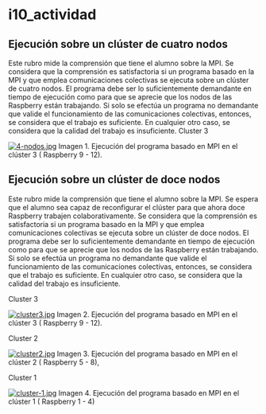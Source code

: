 # i10_actividad

## Ejecución sobre un clúster de cuatro nodos
Este rubro mide la comprensión que tiene el alumno sobre la MPI. Se considera que la comprensión es satisfactoria si un programa basado en la MPI y que emplea comunicaciones colectivas se ejecuta sobre un clúster de cuatro nodos. El programa debe ser lo suficientemente demandante en tiempo de ejecución como para que se aprecie que los nodos de las Raspberry están trabajando. Si solo se efectúa un programa no demandante que valide el funcionamiento de las comunicaciones colectivas, entonces, se considera que el trabajo es suficiente. En cualquier otro caso, se considera que la calidad del trabajo es insuficiente.
Cluster 3

[![4-nodos.jpg](https://i.postimg.cc/C5tDs52k/4-nodos.jpg)](https://postimg.cc/Mf7vW6qp)
Imagen 1. Ejecución del programa basado en MPI en el clúster 3 ( Raspberry 9 - 12).


## Ejecución sobre un clúster de doce nodos
Este rubro mide la comprensión que tiene el alumno sobre la MPI. Se espera que el alumno sea capaz de reconfigurar el clúster para que ahora doce Raspberry trabajen colaborativamente. Se considera que la comprensión es satisfactoria si un programa basado en la MPI y que emplea comunicaciones colectivas se ejecuta sobre un clúster de doce nodos. El programa debe ser lo suficientemente demandante en tiempo de ejecución como para que se aprecie que los nodos de las Raspberry están trabajando. Si solo se efectúa un programa no demandante que valide el funcionamiento de las comunicaciones colectivas, entonces, se considera que el trabajo es suficiente. En cualquier otro caso, se considera que la calidad del trabajo es insuficiente.


Cluster 3

[![cluster3.jpg](https://i.postimg.cc/NfJCZk3k/cluster3.jpg)](https://postimg.cc/ykRTZcYD)
Imagen 2. Ejecución del programa basado en MPI en el clúster 3 ( Raspberry 9 - 12).


Cluster 2

[![cluster2.jpg](https://i.postimg.cc/MKKrsFFG/cluster2.jpg)](https://postimg.cc/Z02cnVZk)
Imagen 3. Ejecución del programa basado en MPI en el clúster 2 ( Raspberry 5 - 8),


Cluster 1

[![cluster-1.jpg](https://i.postimg.cc/Kc5HD2QV/cluster-1.jpg)](https://postimg.cc/7bf9qjFM)
Imagen 4. Ejecución del programa basado en MPI en el clúster 1 ( Raspberry 1 - 4)

